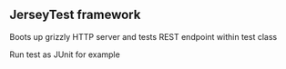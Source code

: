 ## JerseyTest framework
Boots up grizzly HTTP server and tests REST endpoint within test class

Run test as JUnit for example